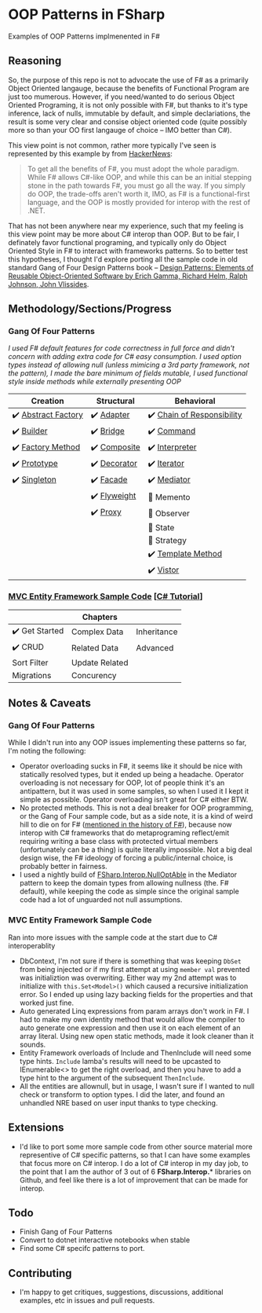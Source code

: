 # OOP Patterns in FSharp
 Examples of OOP Patterns implmenented in F#

## Reasoning

So, the purpose of this repo is not to advocate the use of F# as a primarily Object Oriented langauge, because the benefits of Functional Program are just too mumerous. However, if you need/wanted to do serious Object Oriented Programing, it is not only possible with F#, but thanks to it's type inference, lack of nulls, immutable by default, and simple declariations, the result is some very clear and consise object oriented code (quite possibly more so than your OO first langauge of choice – IMO better than C#).

This view point is not common, rather more typically I've seen is represented by this example by from [HackerNews](https://news.ycombinator.com/item?id=23505333):

> To get all the benefits of F#, you must adopt the whole paradigm. While F# allows C#-like OOP, and while this can be an initial stepping stone in the path towards F#, you must go all the way. If you simply do OOP, the trade-offs aren't worth it, IMO, as F# is a functional-first language, and the OOP is mostly provided for interop with the rest of .NET.

That has not been anywhere near my experience, such that my feeling is this view point may be more about C# interop than OOP. But to be fair, I definately favor functional programing, and typically only do Object Oriented Style in F# to interact with frameworks patterns. So to better test this hypotheses, I thought I'd explore porting all the sample code in old standard Gang of Four Design Patterns book – [Design Patterns: Elements of Reusable Object-Oriented Software by Erich Gamma, Richard Helm, Ralph Johnson, John Vlissides](https://books.google.com/books/about/Design_Patterns.html?id=6oHuKQe3TjQC). 

## Methodology/Sections/Progress

### Gang Of Four Patterns

*I used F# default features for code correctness in full force and didn't concern with adding extra code for C# easy consumption. I used option types instead of allowing null (unless mimicing a 3rd party framework, not the pattern), I made the bare minimum of fields mutable, I used functional style inside methods while externally presenting OOP*

| Creation | Structural | Behavioral |
|-|-|-|
| :heavy_check_mark: [Abstract Factory](GangOfFour/Creational-Patterns/AbstractFactory.fs) | :heavy_check_mark: [Adapter](GangOfFour/Structural-Patterns/Adapter.fs) | :heavy_check_mark: [Chain of Responsibility](GangOfFour/Behavioral-Patterns/ChainOfResponsibility.fs) |
| :heavy_check_mark: [Builder](GangOfFour/Structural-Patterns/Builder.fs) | :heavy_check_mark: [Bridge](GangOfFour/Structural-Patterns/Bridge.fs) | :heavy_check_mark: [Command](GangOfFour/Behavioral-Patterns/Command.fs) |
| :heavy_check_mark: [Factory Method](GangOfFour/Structural-Patterns/FactoryMethod.fs) | :heavy_check_mark: [Composite](GangOfFour/Structural-Patterns/Composite.fs) | :heavy_check_mark: [Interpreter](GangOfFour/Behavioral-Patterns/Interpreter.fs) |
| :heavy_check_mark: [Prototype](GangOfFour/Structural-Patterns/Prototype.fs) | :heavy_check_mark: [Decorator](GangOfFour/Structural-Patterns/Decorator.fs) | :heavy_check_mark: [Iterator](GangOfFour/Behavioral-Patterns/Iterator.fs) |
| :heavy_check_mark: [Singleton](GangOfFour/Structural-Patterns/Singleton.fs) | :heavy_check_mark: [Facade](GangOfFour/Structural-Patterns/Facade.fs) | :heavy_check_mark: [Mediator](GangOfFour/Behavioral-Patterns/Mediator.fs) |
|  | :heavy_check_mark: [Flyweight](GangOfFour/Structural-Patterns/Flyweight.fs) | :construction: Memento |
|  | :heavy_check_mark: [Proxy](GangOfFour/Structural-Patterns/Proxy.fs) | :construction: Observer |
|  |  | :construction: State |
|  |  | :construction: Strategy |
|  |  | :heavy_check_mark: [Template Method](GangOfFour/Behavioral-Patterns/TemplateMethod.fs) |
|  |  | :heavy_check_mark:  [Vistor](GangOfFour/Behavioral-Patterns/Vistor.fs) |

### [MVC Entity Framework Sample Code](ef-mvc) [[C# Tutorial](https://docs.microsoft.com/en-us/aspnet/core/data/ef-mvc/?view=aspnetcore-3.1)]

|             | Chapters       |             |
|-------------|----------------|-------------|
| :heavy_check_mark: Get Started | Complex Data   | Inheritance |
| :heavy_check_mark: CRUD        | Related Data   | Advanced    |
| Sort Filter | Update Related |             |
| Migrations  | Concurency     |             |

## Notes & Caveats

### Gang Of Four Patterns

While I didn't run into any OOP issues implementing these patterns so far, I'm noting the following:

  * Operator overloading sucks in F#, it seems like it should be nice with statically resolved types, but it ended up being a headache. Operator overloading is not necessary for OOP, lot of people think it's an antipattern, but it was used in some samples, so when I used it I kept it simple as possible. Operator overloading isn't great for C# either BTW.
  * No protected methods. This is not a deal breaker for OOP programming, or the Gang of Four sample code, but as a side note, it is a kind of weird hill to die on for F# ([mentioned in the history of F#](https://dl.acm.org/doi/pdf/10.1145/3386325)), because now interop with C# frameworks that do metaprograming reflect/emit requiring writing a base class with protected virtual members (unfortunately can be a thing) is quite literally impossible. Not a big deal design wise, the F# ideology of forcing a public/internal choice, is probably better in fairness.
  * I used a nightly build of [FSharp.Interop.NullOptAble](https://github.com/ekonbenefits/FSharp.Interop.NullOptAble) in the Mediator pattern to keep the domain types from allowing nullness (the. F# default), while keeping the code as simple since the original sample code had a lot of unguarded not null assumptions.
  
### MVC Entity Framework Sample Code

Ran into more issues with the sample code at the start due to C# interoperablity

  * DbContext, I'm not sure if there is something that was keeping `DbSet` from being injected or if my first attempt at using `member val` prevented was initializtion was overwriting. Either way my 2nd attempt was to initialize with `this.Set<Model>()` which caused a recursive initialization error. So I ended up using lazy backing fields for the properties and that worked just fine.
  * Auto generated Linq expressions from param arrays don't work in F#. I had to make my own identity method that would allow the compiler to auto generate one expression and then use it on each element of an array literal. Using new open static methods, made it look cleaner than it sounds.
  * Entity Framework overloads of Include and ThenInclude will need some type hints. `Include` lamba's results will need to be upcasted to IEnumerable<> to get the right overload, and then you have to add a type hint to the argument of the subsequent `ThenInclude`.
  * All the entities are allownull, but in usage, I wasn't sure if I wanted to null check or transform to option types. I did the later, and found an unhandled NRE based on user input thanks to type checking.

  
## Extensions

  * I'd like to port some more sample code from other source material more representive of C# specific patterns, so that I can have some examples that focus more on C# interop. I do a lot of C# interop in my day job, to the point that I am the author of 3 out of 6 **FSharp.Interop.*** libraries on Github, and feel like there is a lot of improvement that can be made for interop.
  
## Todo

  * Finish Gang of Four Patterns
  * Convert to dotnet interactive notebooks when stable
  * Find some C# specifc patterns to port.
  
## Contributing

  * I'm happy to get critiques, suggestions, discussions, additional examples, etc in issues and pull requests.
